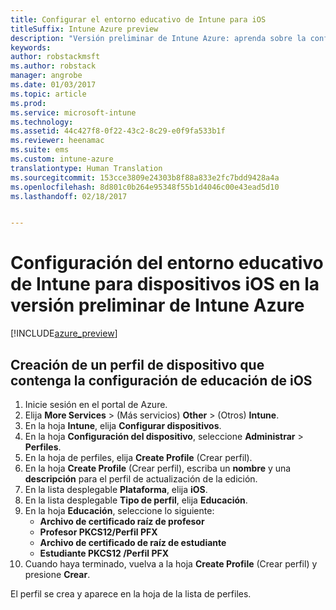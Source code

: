 ```yaml
---
title: Configurar el entorno educativo de Intune para iOS
titleSuffix: Intune Azure preview
description: "Versión preliminar de Intune Azure: aprenda sobre la configuración que puede usar para controlar la configuración del entorno educativo en dispositivos iOS."
keywords: 
author: robstackmsft
ms.author: robstack
manager: angrobe
ms.date: 01/03/2017
ms.topic: article
ms.prod: 
ms.service: microsoft-intune
ms.technology: 
ms.assetid: 44c427f8-0f22-43c2-8c29-e0f9fa533b1f
ms.reviewer: heenamac
ms.suite: ems
ms.custom: intune-azure
translationtype: Human Translation
ms.sourcegitcommit: 153cce3809e24303b8f88a833e2fc7bdd9428a4a
ms.openlocfilehash: 8d801c0b264e95348f55b1d4046c00e43ead5d10
ms.lasthandoff: 02/18/2017


---
```


# <a name="how-to-configure-intune-education-settings-for-ios-devices-in-intune-azure-preview"></a>Configuración del entorno educativo de Intune para dispositivos iOS en la versión preliminar de Intune Azure

[!INCLUDE[azure_preview](../includes/azure_preview.md)]


## <a name="create-a-device-profile-containing-ios-education-settings"></a>Creación de un perfil de dispositivo que contenga la configuración de educación de iOS

1. Inicie sesión en el portal de Azure.
2. Elija **More Services** >  (Más servicios) **Other** >  (Otros) **Intune**.
3. En la hoja **Intune**, elija **Configurar dispositivos**.
2. En la hoja **Configuración del dispositivo**, seleccione **Administrar** > **Perfiles**.
3. En la hoja de perfiles, elija **Create Profile** (Crear perfil).
4. En la hoja **Create Profile** (Crear perfil), escriba un **nombre** y una **descripción** para el perfil de actualización de la edición.
5. En la lista desplegable **Plataforma**, elija **iOS**.
6. En la lista desplegable **Tipo de perfil**, elija **Educación**.
7. En la hoja **Educación**, seleccione lo siguiente:
    - **Archivo de certificado raíz de profesor**
    - **Profesor PKCS12/Perfil PFX**
    - **Archivo de certificado de raíz de estudiante**
    - **Estudiante PKCS12 /Perfil PFX**
8. Cuando haya terminado, vuelva a la hoja **Create Profile** (Crear perfil) y presione **Crear**.

El perfil se crea y aparece en la hoja de la lista de perfiles.

